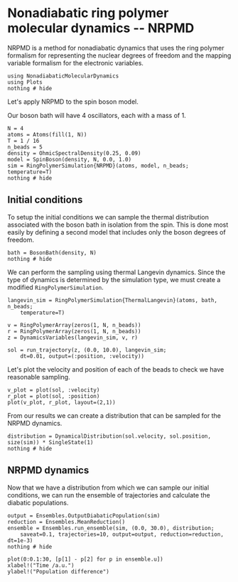 # Nonadiabatic ring polymer molecular dynamics -- NRPMD

NRPMD is a method for nonadiabatic dynamics that uses the ring polymer formalism
for representing the nuclear degrees of freedom and the mapping variable formalism
for the electronic variables.

```@example nrpmd
using NonadiabaticMolecularDynamics
using Plots
nothing # hide
```

Let's apply NRPMD to the spin boson model.

Our boson bath will have 4 oscillators, each with a mass of 1.
```@example nrpmd
N = 4
atoms = Atoms(fill(1, N))
T = 1 / 16
n_beads = 5
density = OhmicSpectralDensity(0.25, 0.09)
model = SpinBoson(density, N, 0.0, 1.0)
sim = RingPolymerSimulation{NRPMD}(atoms, model, n_beads; temperature=T)
nothing # hide
```

## Initial conditions

To setup the initial conditions we can sample the thermal distribution associated with the
boson bath in isolation from the spin.
This is done most easily by defining a second model that includes only the boson
degrees of freedom.
```@example nrpmd
bath = BosonBath(density, N)
nothing # hide
```

We can perform the sampling using thermal Langevin dynamics.
Since the type of dynamics is determined by the simulation type,
we must create a modified `RingPolymerSimulation`.
```@example nrpmd
langevin_sim = RingPolymerSimulation{ThermalLangevin}(atoms, bath, n_beads;
    temperature=T)

v = RingPolymerArray(zeros(1, N, n_beads))
r = RingPolymerArray(zeros(1, N, n_beads))
z = DynamicsVariables(langevin_sim, v, r)

sol = run_trajectory(z, (0.0, 10.0), langevin_sim;
    dt=0.01, output=(:position, :velocity))
```

Let's plot the velocity and position of each of the beads to check we have reasonable
sampling.
```@example nrpmd
v_plot = plot(sol, :velocity)
r_plot = plot(sol, :position)
plot(v_plot, r_plot, layout=(2,1))
```

From our results we can create a distribution that can be sampled for the NRPMD dynamics.
```@example nrpmd
distribution = DynamicalDistribution(sol.velocity, sol.position, size(sim)) * SingleState(1)
nothing # hide
```

## NRPMD dynamics

Now that we have a distribution from which we can sample our initial conditions,
we can run the ensemble of trajectories and calculate the diabatic populations.
```@example nrpmd
output = Ensembles.OutputDiabaticPopulation(sim)
reduction = Ensembles.MeanReduction()
ensemble = Ensembles.run_ensemble(sim, (0.0, 30.0), distribution;
    saveat=0.1, trajectories=10, output=output, reduction=reduction, dt=1e-3)
nothing # hide
```

```@example nrpmd
plot(0:0.1:30, [p[1] - p[2] for p in ensemble.u])
xlabel!("Time /a.u.")
ylabel!("Population difference")
```
